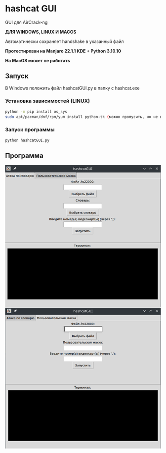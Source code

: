 # hashcat GUI
GUI для AirCrack-ng

**ДЛЯ WINDOWS, LINUX И MACOS**

Автоматически сохраняет handshake в указанный файл

**Протестирован на Manjaro 22.1.1 KDE + Python 3.10.10**

**На MacOS может не работать**

## Запуск
В Windows положить файл hashcatGUI.py в папку с hashcat.exe
### Установка зависимостей (LINUX)
```bash
python -m pip install os_sys
sudo apt/pacman/dnf/rpm/yum install python-tk (можно пропусить, но не всегда)
```
### Запуск программы
```bash
python hashcatGUI.py
```

## Программа

![Программа1раздел](https://github.com/UnknownKriodluk/hashcatGUI/blob/b52447e7945d720d4180af4edd9c473180e7c92b/%D1%81%D0%BB%D0%BE%D0%B2%D0%B0%D1%80%D1%8C.png)
![Программа2раздел](https://github.com/UnknownKriodluk/hashcatGUI/blob/b52447e7945d720d4180af4edd9c473180e7c92b/%D0%BC%D0%B0%D1%81%D0%BA%D0%B0.png)
